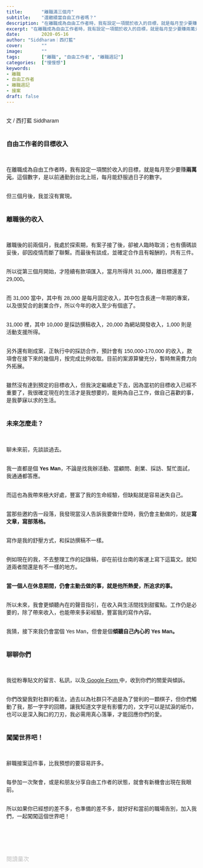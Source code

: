 ```yaml
---
title:       "離職滿三個月"
subtitle:    "還繼續當自由工作者嗎？"
description: "在離職成為自由工作者時，我有設定一項關於收入的目標，就是每月至少要賺兩萬元，這個數字，是以前通勤到台北上班，每月能舒服過日子的數字..."
excerpt: "在離職成為自由工作者時，我有設定一項關於收入的目標，就是每月至少要賺兩萬元，這個數字，是以前通勤到台北上班，每月能舒服過日子的數字..."
date:        2020-05-16
author: "Siddharam｜西打藍"
cover:       ""
image:       ""
tags:        ["離職", "自由工作者", "離職週記"]
categories:  ["慢慢想"]
keywords:
- 離職
- 自由工作者
- 離職週記
- 接案
draft: false
---
```


<article style="font-family: 'Noto Sans TC', '微軟正黑體', sans-serif; font-weight: 300;">

<br>文 / 西打藍 Siddharam<br><br>

<h3 class="article-h1-color">自由工作者的目標收入</h3><br>

在離職成為自由工作者時，我有設定一項關於收入的目標，就是每月至少要賺<b>兩萬元</b>，這個數字，是以前通勤到台北上班，每月能舒服過日子的數字。<br><br>

但三個月後，我並沒有實現。<br><br>

<h3 class="article-h1-color">離職後的收入</h3><br>

離職後的前兩個月，我處於探索期，有案子接了後，卻被人臨時取消；也有價碼談妥後，卻因疫情而斷了聯繫。而最後有談成，並確定合作且有報酬的，共有三件。<br><br>

所以從第三個月開始，才陸續有款項匯入，當月所得共 31,000，離目標還差了 29,000。<br><br>

而 31,000 當中，其中有 28,000 是每月固定收入，其中包含長達一年期的專案，以及很契合的創業合作，所以今年的收入至少有個底了。<br><br>

31,000 裡，其中 10,000 是採訪撰稿收入，20,000 為網站開發收入，1,000 則是活動支援所得。<br><br>

另外還有剛成案，正執行中的採訪合作，預計會有 150,000-170,000 的收入，款項會在接下來的幾個月，按完成比例收取。目前的案源算蠻充分，暫時無需費力向外拓展。<br><br>

雖然沒有達到預定的目標收入，但我決定繼續走下去，因為當初的目標收入已經不重要了，我很確定現在的生活才是我想要的，能夠為自己工作，做自己喜歡的事，是我夢寐以求的生活。<br><br>


<h3 class="article-h1-color">未來怎麼走？</h3><br>

聊未來前，先談談過去。<br><br>

我一直都是個 <b>Yes Man</b>，不論是找我辦活動、當顧問、創業、採訪、幫忙面試，我通通都答應。<br><br>

而這也為我帶來極大好處，豐富了我的生命經驗，但缺點就是容易迷失自己。<br><br>

當那些邀約告一段落，我發現當沒人告訴我要做什麼時，我仍會主動做的，就是<b>寫文章，寫部落格。</b><br><br>

寫作是我的舒壓方式，和採訪撰稿不一樣。<br><br>

例如現在的我，不去整理工作的記錄稿，卻在前往台南的客運上寫下這篇文。就知道兩者間還是有不一樣的地方。<br><br>

<b>當一個人在休息期間，仍會主動去做的事，就是他所熱愛，所追求的事。</b><br><br>

所以未來，我會更傾聽內在的聲音指引，在收入與生活間找到甜蜜點。工作仍是必要的，除了帶來收入，也能帶來多彩經驗，豐富我的寫作內容。<br><br>

我猜，接下來我仍會當個 Yes Man，但會是個<b>傾聽自己內心的 Yes Man。</b><br><br>


<h3 class="article-h1-color">聊聊你們</h3><br>

我從粉專貼文的留言、私訊，以及<a href="https://docs.google.com/forms/d/1yV_PjrZe4m6Vd23-4a49PlBueBLLQXH34dhqME-00GA/edit" target="_blank"> Google Form </a>中，收到你們的關愛與傾訴。<br><br>

你們改變我對社群的看法，過去以為社群只不過是為了營利的一顆棋子，但你們觸動了我，那一字字的回饋，讓我知道文字是有影響力的，文字可以是拭淚的紙巾，也可以是深入胸口的刀刃，我必需用真心落筆，才能回應你們的愛。<br><br>

<h3 class="article-h1-color">闖闖世界吧！</h3><br>

辭職接案這件事，比我預想的要容易許多。<br><br>

每參加一次聚會，或是和朋友分享自由工作者的狀態，就會有新機會出現在我眼前。<br><br>

所以如果你已經想的差不多，也準備的差不多，就好好和當前的職場告別，加入我們，一起闖闖這個世界吧！<br><br>


<br><br><br>

</article>

<div style="color: #bfbfbf; font-size: 15px;" id="busuanzi_container_page_pv">
  閱讀量<span id="busuanzi_value_page_pv"></span>次
</div>

<script src="../../js/post.js"></script>




